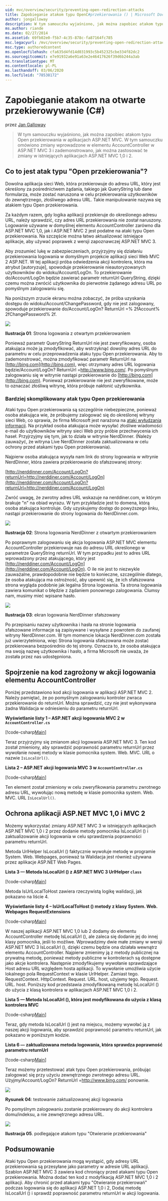 ```yaml
---
uid: mvc/overview/security/preventing-open-redirection-attacks
title: Zapobieganie atakom typu OpenC#przekierowania () | Microsoft Docs
author: jongalloway
description: W tym samouczku wyjaśniono, jak można zapobiec atakom typu Open przekierowania w aplikacjach ASP.NET MVC. W tym samouczku omówiono wprowadzone zmiany...
ms.author: riande
ms.date: 02/27/2014
ms.assetid: 69fb02e0-f5b7-4c35-878c-fa87164fc785
msc.legacyurl: /mvc/overview/security/preventing-open-redirection-attacks
msc.type: authoredcontent
ms.openlocfilehash: cfa635d4fd14d031993c5b452325cbe334f82dc2
ms.sourcegitcommit: e7e91932a6e91a63e2e46417626f39d6b244a3ab
ms.translationtype: MT
ms.contentlocale: pl-PL
ms.lasthandoff: 03/06/2020
ms.locfileid: "78538172"
---
```

# <a name="preventing-open-redirection-attacks-c"></a>Zapobieganie atakom na otwarte przekierowywanie (C#)

przez [Jan Galloway](https://github.com/jongalloway)

> W tym samouczku wyjaśniono, jak można zapobiec atakom typu Open przekierowania w aplikacjach ASP.NET MVC. W tym samouczku omówiono zmiany wprowadzone w elementu AccountController w ASP.NET MVC 3 i zademonstrowano, jak można zastosować te zmiany w istniejących aplikacjach ASP.NET MVC 1,0 i 2.

## <a name="what-is-an-open-redirection-attack"></a>Co to jest atak typu "Open przekierowania"?

Dowolna aplikacja sieci Web, która przekierowuje do adresu URL, który jest określony za pośrednictwem żądania, takiego jak QueryString lub dane formularza, może zostać naruszona w celu przekierowania użytkowników do zewnętrznego, złośliwego adresu URL. Takie manipulowanie nazywa się atakiem typu Open przekierowania.

Za każdym razem, gdy logika aplikacji przekieruje do określonego adresu URL, należy sprawdzić, czy adres URL przekierowania nie został naruszony. Logowanie używane w domyślnej elementu AccountController zarówno dla ASP.NET MVC 1,0, jak i ASP.NET MVC 2 jest podatne na ataki typu Open przekierowania. Na szczęście można łatwo aktualizować istniejące aplikacje, aby używać poprawek z wersji zapoznawczej ASP.NET MVC 3.

Aby zrozumieć lukę w zabezpieczeniach, przyjrzyjmy się działaniu przekierowania logowania w domyślnym projekcie aplikacji sieci Web MVC 2 ASP.NET. W tej aplikacji próba odwiedzenia akcji kontrolera, która ma atrybut [autoryzuje], spowoduje przekierowanie nieautoryzowanych użytkowników do widoku/Account/LogOn. To przekierowanie do/Account/LogOn będzie zawierać parametr returnUrl QueryString, dzięki czemu można zwrócić użytkownika do pierwotnie żądanego adresu URL po pomyślnym zalogowaniu się.

Na poniższym zrzucie ekranu można zobaczyć, że próba uzyskania dostępu do widoku/Account/ChangePassword, gdy nie jest zalogowany, spowoduje przekierowanie do/Account/LogOn? ReturnUrl =% 2fAccount% 2fChangePassword% 2f.

[![](preventing-open-redirection-attacks/_static/image2.png)](preventing-open-redirection-attacks/_static/image1.png)

**Ilustracja 01**: Strona logowania z otwartym przekierowaniem

Ponieważ parametr QueryString ReturnUrl nie jest zweryfikowany, osoba atakująca może ją zmodyfikować, aby wstrzyknąć dowolny adres URL do parametru w celu przeprowadzenia ataku typu Open przekierowania. Aby to zademonstrować, można zmodyfikować parametr ReturnUrl na [http://bing.com](http://bing.com), więc otrzymany adres URL logowania będzie/Account/LogOn? ReturnUrl =<http://www.bing.com/>. Po pomyślnym zalogowaniu się w witrynie nastąpi przekierowanie do [http://bing.com](http://bing.com). Ponieważ przekierowanie nie jest zweryfikowane, może to oznaczać złośliwą witrynę, która próbuje nakłonić użytkownika.

### <a name="a-more-complex-open-redirection-attack"></a>Bardziej skomplikowany atak typu Open przekierowania

Ataki typu Open przekierowania są szczególnie niebezpieczne, ponieważ osoba atakująca wie, że próbujemy zalogować się do określonej witryny sieci Web, co sprawia, że firma Microsoft jest narażona na [ataki wyłudzania informacji](https://www.microsoft.com/protect/fraud/phishing/symptoms.aspx). Na przykład osoba atakująca może wysyłać złośliwe wiadomości e-mail do użytkowników witryny sieci Web przy próbie przechwycenia ich haseł. Przyjrzyjmy się tym, jak to działa w witrynie NerdDinner. (Należy zauważyć, że witryna Live NerdDinner została zaktualizowana w celu ochrony przed atakami typu Open przekierowania).

Najpierw osoba atakująca wysyła nam link do strony logowania w witrynie NerdDinner, która zawiera przekierowanie do sfałszowanej strony:

[http://nerddinner.com/Account/LogOn?returnUrl=http://nerddiner.com/Account/LogOn](http://nerddinner.com/Account/LogOn?returnUrl=http://nerddiner.com/Account/LogOn)

Zwróć uwagę, że zwrotny adres URL wskazuje na nerddiner.com, w którym brakuje "n" na obiad wyrazu. W tym przykładzie jest to domena, którą osoba atakująca kontroluje. Gdy uzyskujemy dostęp do powyższego linku, nastąpi przekierowanie do strony logowania do NerdDinner.com.

[![](preventing-open-redirection-attacks/_static/image4.png)](preventing-open-redirection-attacks/_static/image3.png)

**Ilustracja 02**: Strona logowania NerdDinner z otwartym przekierowaniem

Po poprawnym zalogowaniu się akcja logowania ASP.NET MVC elementu AccountController przekierowuje nas do adresu URL określonego w parametrze QueryString returnUrl. W tym przypadku jest to adres URL wprowadzony przez atakującego, który jest [http://nerddiner.com/Account/LogOn](http://nerddiner.com/Account/LogOn). O ile nie jest to niezwykle zauważalne, prawdopodobnie nie będzie to konieczne, szczególnie dlatego, że osoba atakująca ma ostrożność, aby upewnić się, że ich sfałszowana strona wygląda podobnie jak legalna Strona logowania. Ta strona logowania zawiera komunikat o błędzie z żądaniem ponownego zalogowania. Clumsy nam, musimy mieć wpisane hasło.

[![](preventing-open-redirection-attacks/_static/image6.png)](preventing-open-redirection-attacks/_static/image5.png)

**Ilustracja 03**: ekran logowania NerdDinner sfałszowany

Po przepisaniu nazwy użytkownika i hasła na stronie logowania sfałszowane informacje są zapisywane i wysyłane z powrotem do zaufanej witryny NerdDinner.com. W tym momencie lokacja NerdDinner.com została już uwierzytelniona, więc Strona logowania sfałszowana może zostać przekierowana bezpośrednio do tej strony. Oznacza to, że osoba atakująca ma swoją nazwę użytkownika i hasło, a firma Microsoft nie uważa, że została przez nas udostępniona.

## <a name="looking-at-the-vulnerable-code-in-the-accountcontroller-logon-action"></a>Spojrzenie na kod zagrożony w akcji logowania elementu AccountController

Poniżej przedstawiono kod akcji logowania w aplikacji ASP.NET MVC 2. Należy pamiętać, że po pomyślnym zalogowaniu kontroler zwraca przekierowanie do returnUrl. Można sprawdzić, czy nie jest wykonywana żadna Walidacja w odniesieniu do parametru returnUrl.

**Wyświetlanie listy 1 – ASP.NET akcji logowania MVC 2 w `AccountController.cs`**

[!code-csharp[Main](preventing-open-redirection-attacks/samples/sample1.cs)]

Teraz przyjrzyjmy się zmianom akcji logowania ASP.NET MVC 3. Ten kod został zmieniony, aby sprawdzić poprawność parametru returnUrl przez wywołanie nowej metody w klasie pomocnika system. Web. MVC. URL o nazwie `IsLocalUrl()`.

**Lista 2 – ASP.NET akcji logowania MVC 3 w `AccountController.cs`**

[!code-csharp[Main](preventing-open-redirection-attacks/samples/sample2.cs)]

Ten element został zmieniony w celu zweryfikowania parametru zwrotnego adresu URL, wywołując nową metodę w klasie pomocnika system. Web. MVC. URL `IsLocalUrl()`.

## <a name="protecting-your-aspnet-mvc-10-and-mvc-2-applications"></a>Ochrona aplikacji ASP.NET MVC 1,0 i MVC 2

Możemy wykorzystać zmiany ASP.NET MVC 3 w istniejących aplikacjach ASP.NET MVC 1,0 i 2 przez dodanie metody pomocnika IsLocalUrl () i zaktualizowanie akcji logowania w celu sprawdzenia poprawności parametru returnUrl.

Metoda UrlHelper IsLocalUrl () faktycznie wywołuje metodę w programie System. Web. Webpages, ponieważ ta Walidacja jest również używana przez aplikacje ASP.NET Web Pages.

**Lista 3 — Metoda IsLocalUrl () z ASP.NET MVC 3 UrlHelper `class`**

[!code-csharp[Main](preventing-open-redirection-attacks/samples/sample3.cs)]

Metoda IsUrlLocalToHost zawiera rzeczywistą logikę walidacji, jak pokazano na liście 4.

**Wyświetlanie listy 4 – IsUrlLocalToHost () metody z klasy System. Web. Webpages RequestExtensions**

[!code-csharp[Main](preventing-open-redirection-attacks/samples/sample4.cs)]

W naszej aplikacji ASP.NET MVC 1,0 lub 2 dodamy do elementu AccountController metodę IsLocalUrl (), ale zaleca się dodanie jej do innej klasy pomocnika, jeśli to możliwe. Wprowadzimy dwie małe zmiany w wersji ASP.NET MVC 3 IsLocalUrl (), dzięki czemu będzie ona działała wewnątrz elementu AccountController. Najpierw zmienimy ją z metody publicznej na prywatną metodę, ponieważ metody publiczne w kontrolerach są dostępne jako akcje kontrolera. Następnie zmodyfikujemy wywołanie sprawdzające Host adresu URL względem hosta aplikacji. To wywołanie umożliwia użycie lokalnego pola RequestContext w klasie UrlHelper. Zamiast tego. RequestContext. HttpContext. Request. URL. host, użyjemy tego. Request. URL. host. Poniższy kod przedstawia zmodyfikowaną metodę IsLocalUrl () do użycia z klasą kontrolera w aplikacjach ASP.NET MVC 1,0 i 2.

**Lista 5 — Metoda IsLocalUrl (), która jest modyfikowana do użycia z klasą kontrolera MVC**

[!code-csharp[Main](preventing-open-redirection-attacks/samples/sample5.cs)]

Teraz, gdy metoda IsLocalUrl () jest na miejscu, możemy wywołać ją z naszej akcji logowania, aby sprawdzić poprawność parametru returnUrl, jak pokazano w poniższym kodzie.

**Lista 6 — zaktualizowana metoda logowania, która sprawdza poprawność parametru returnUrl**

[!code-csharp[Main](preventing-open-redirection-attacks/samples/sample6.cs)]

Teraz możemy przetestować atak typu Open przekierowania, próbując zalogować się przy użyciu zewnętrznego zwrotnego adresu URL. Użyjmy/Account/LogOn? ReturnUrl =<http://www.bing.com/> ponownie.

[![](preventing-open-redirection-attacks/_static/image8.png)](preventing-open-redirection-attacks/_static/image7.png)

**Rysunek 04**: testowanie zaktualizowanej akcji logowania

Po pomyślnym zalogowaniu zostanie przekierowany do akcji kontrolera domu/indeksu, a nie zewnętrznego adresu URL.

[![](preventing-open-redirection-attacks/_static/image10.png)](preventing-open-redirection-attacks/_static/image9.png)

**Ilustracja 05**. podlegające atakom typu "Otwieranie przekierowania"

## <a name="summary"></a>Podsumowanie

Ataki typu Open przekierowania mogą wystąpić, gdy adresy URL przekierowania są przesyłane jako parametry w adresie URL aplikacji. Szablon ASP.NET MVC 3 zawiera kod chroniący przed atakami typu Open przekierowania. Można dodać ten kod z modyfikacją ASP.NET MVC 1,0 i 2 aplikacji. Aby chronić przed atakami typu "Otwieranie przekierowań" podczas logowania się do aplikacji ASP.NET 1,0 i 2, Dodaj metodę IsLocalUrl () i sprawdź poprawność parametru returnUrl w akcji logowania.
